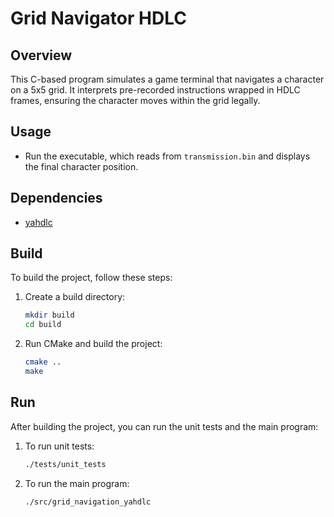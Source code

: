 # Grid Navigator HDLC

## Overview
This C-based program simulates a game terminal that navigates a character on a 5x5 grid. It interprets pre-recorded instructions wrapped in HDLC frames, ensuring the character moves within the grid legally.

## Usage
- Run the executable, which reads from `transmission.bin` and displays the final character position.

## Dependencies
- [yahdlc](https://github.com/bang-olufsen/yahdlc)

## Build
To build the project, follow these steps:
1. Create a build directory:
   ```bash
   mkdir build
   cd build
   ```
2. Run CMake and build the project:
   ```bash
   cmake ..
   make
   ```

## Run
After building the project, you can run the unit tests and the main program:
1. To run unit tests:
   ```bash
   ./tests/unit_tests
   ```
2. To run the main program:
   ```bash
   ./src/grid_navigation_yahdlc
   ```


